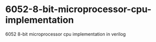 # 6052-8-bit-microprocessor-cpu-implementation
6052 8-bit microprocessor cpu implementation in verilog
